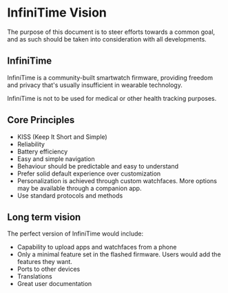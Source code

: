 # InfiniTime Vision

The purpose of this document is to steer efforts towards a common goal, and as such should be taken into consideration with all developments.

## InfiniTime

InfiniTime is a community-built smartwatch firmware, providing freedom and privacy that's usually insufficient in wearable technology.

InfiniTime is not to be used for medical or other health tracking purposes.

## Core Principles

- KISS (Keep It Short and Simple)
- Reliability
- Battery efficiency
- Easy and simple navigation
- Behaviour should be predictable and easy to understand
- Prefer solid default experience over customization
- Personalization is achieved through custom watchfaces.
  More options may be available through a companion app.
- Use standard protocols and methods

## Long term vision

The perfect version of InfiniTime would include:

- Capability to upload apps and watchfaces from a phone
- Only a minimal feature set in the flashed firmware.
  Users would add the features they want.
- Ports to other devices
- Translations
- Great user documentation
